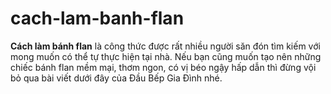 # cach-lam-banh-flan

<p><strong>Cách làm bánh flan</strong> là công thức được rất nhiều người săn đón tìm kiếm với mong muốn có thể tự thực hiện tại nhà. Nếu bạn cũng muốn tạo nên những chiếc bánh flan mềm mại, thơm ngon, có vị béo ngậy hấp dẫn thì đừng vội bỏ qua bài viết dưới đây của Đầu Bếp Gia Đình nhé.</p
